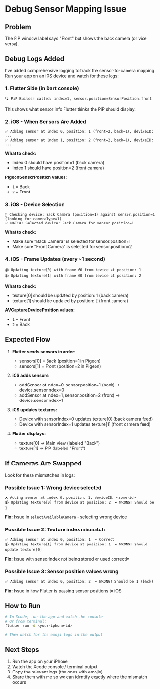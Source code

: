 # Debug Sensor Mapping Issue

## Problem

The PiP window label says "Front" but shows the back camera (or vice versa).

## Debug Logs Added

I've added comprehensive logging to track the sensor-to-camera mapping. Run your app on an iOS device and watch for these logs:

### 1. Flutter Side (in Dart console)

```
🔍 PiP Builder called: index=1, sensor.position=SensorPosition.front
```

This shows what sensor info Flutter thinks the PiP should display.

### 2. iOS - When Sensors Are Added

```
✅ Adding sensor at index 0, position: 1 (front=2, back=1), deviceID: ...
✅ Adding sensor at index 1, position: 2 (front=2, back=1), deviceID: ...
```

**What to check:**

- Index 0 should have position=1 (back camera)
- Index 1 should have position=2 (front camera)

**PigeonSensorPosition values:**

- `1` = Back
- `2` = Front

### 3. iOS - Device Selection

```
🔎 Checking device: Back Camera (position=1) against sensor.position=1 (looking for cameraType=1)
✅ MATCH! Selected device: Back Camera for sensor.position=1
```

**What to check:**

- Make sure "Back Camera" is selected for sensor.position=1
- Make sure "Front Camera" is selected for sensor.position=2

### 4. iOS - Frame Updates (every ~1 second)

```
📹 Updating texture[0] with frame 60 from device at position: 1
📹 Updating texture[1] with frame 60 from device at position: 2
```

**What to check:**

- texture[0] should be updated by position: 1 (back camera)
- texture[1] should be updated by position: 2 (front camera)

**AVCaptureDevicePosition values:**

- `1` = Front
- `2` = Back

## Expected Flow

1. **Flutter sends sensors in order:**

   - sensors[0] = Back (position=1 in Pigeon)
   - sensors[1] = Front (position=2 in Pigeon)

2. **iOS adds sensors:**

   - addSensor at index=0, sensor.position=1 (back) → device.sensorIndex=0
   - addSensor at index=1, sensor.position=2 (front) → device.sensorIndex=1

3. **iOS updates textures:**

   - Device with sensorIndex=0 updates texture[0] (back camera feed)
   - Device with sensorIndex=1 updates texture[1] (front camera feed)

4. **Flutter displays:**
   - texture[0] → Main view (labeled "Back")
   - texture[1] → PiP (labeled "Front")

## If Cameras Are Swapped

Look for these mismatches in logs:

### Possible Issue 1: Wrong device selected

```
❌ Adding sensor at index 0, position: 1, deviceID: <some-id>
📹 Updating texture[0] from device at position: 2  ← WRONG! Should be 1
```

**Fix:** Issue in `selectAvailableCamera` - selecting wrong device

### Possible Issue 2: Texture index mismatch

```
✅ Adding sensor at index 0, position: 1  ← Correct
📹 Updating texture[1] from device at position: 1  ← WRONG! Should update texture[0]
```

**Fix:** Issue with sensorIndex not being stored or used correctly

### Possible Issue 3: Sensor position values wrong

```
✅ Adding sensor at index 0, position: 2  ← WRONG! Should be 1 (back)
```

**Fix:** Issue in how Flutter is passing sensor positions to iOS

## How to Run

```bash
# In Xcode, run the app and watch the console
# Or from terminal:
flutter run -d <your-iphone-id>

# Then watch for the emoji logs in the output
```

## Next Steps

1. Run the app on your iPhone
2. Watch the Xcode console / terminal output
3. Copy the relevant logs (the ones with emojis)
4. Share them with me so we can identify exactly where the mismatch occurs
